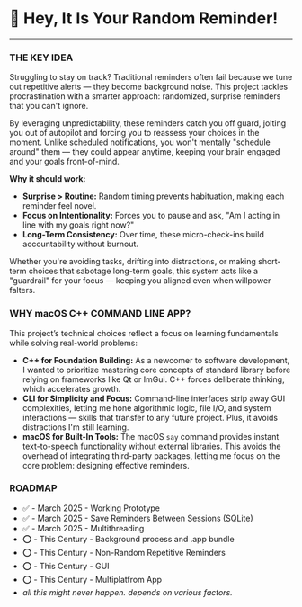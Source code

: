# 🔔 Hey, It Is Your Random Reminder!

------------
### THE KEY IDEA
Struggling to stay on track? Traditional reminders often fail because we tune out repetitive alerts — they become background noise. This project tackles procrastination with a smarter approach: randomized, surprise reminders that you can't ignore.

By leveraging unpredictability, these reminders catch you off guard, jolting you out of autopilot and forcing you to reassess your choices in the moment. Unlike scheduled notifications, you won't mentally "schedule around" them — they could appear anytime, keeping your brain engaged and your goals front-of-mind.

**Why it should work:**
- **Surprise > Routine:** Random timing prevents habituation, making each reminder feel novel.
- **Focus on Intentionality:** Forces you to pause and ask, "Am I acting in line with my goals right now?"
- **Long-Term Consistency:** Over time, these micro-check-ins build accountability without burnout.

Whether you're avoiding tasks, drifting into distractions, or making short-term choices that sabotage long-term goals, this system acts like a "guardrail" for your focus — keeping you aligned even when willpower falters.

### WHY macOS C++ COMMAND LINE APP?
This project’s technical choices reflect a focus on learning fundamentals while solving real-world problems:

- **C++ for Foundation Building:** As a newcomer to software development, I wanted to prioritize mastering core concepts of standard library before relying on frameworks like Qt or ImGui. C++ forces deliberate thinking, which accelerates growth.
- **CLI for Simplicity and Focus:** Command-line interfaces strip away GUI complexities, letting me hone algorithmic logic, file I/O, and system interactions — skills that transfer to any future project. Plus, it avoids distractions I'm still learning.
- **macOS for Built-In Tools:** The macOS `say` command provides instant text-to-speech functionality without external libraries. This avoids the overhead of integrating third-party packages, letting me focus on the core problem: designing effective reminders.

### ROADMAP
- ✅ - March 2025 - Working Prototype
- ✅ - March 2025 - Save Reminders Between Sessions (SQLite)
- ✅ - March 2025 - Multithreading
- ⭕️ - This Century - Background process and .app bundle
- ⭕️ - This Century - Non-Random Repetitive Reminders
- ⭕️ - This Century - GUI
- ⭕️ - This Century - Multiplatfrom App
- *all this might never happen. depends on various factors.*
